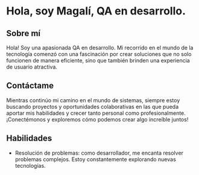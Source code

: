 # Hola, soy Magalí, QA en desarrollo.

## Sobre mí

Hola! Soy una apasionada QA en desarrollo. Mi recorrido en el mundo de la tecnología comenzó con una fascinación por crear soluciones que no solo funcionen de manera eficiente, sino que también brinden una experiencia de usuario atractiva.

## Contáctame

Mientras continúo mi camino en el mundo de sistemas, siempre estoy buscando proyectos y oportunidades colaborativas en las que pueda aportar mis habilidades y crecer tanto personal como profesionalmente. ¡Conectémonos y exploremos cómo podemos crear algo increíble juntos!

## Habilidades
- Resolución de problemas: como desarrollador, me encanta resolver problemas complejos. Estoy constantemente explorando nuevas tecnologías.